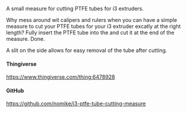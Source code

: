 A small measure for cutting PTFE tubes for i3 extruders.

Why mess around wit calipers and rulers when you can have a simple measure to cut your PTFE tubes for your i3 extruder excatly at the right length?
Fully insert the PTFE tube into the and cut it at the end of the measure. Done.

A slit on the side allows for easy removal of the tube after cutting.

#### Thingiverse

<https://www.thingiverse.com/thing:6478928>

#### GitHub

<https://github.com/nomike/i3-ptfe-tube-cutting-measure>
